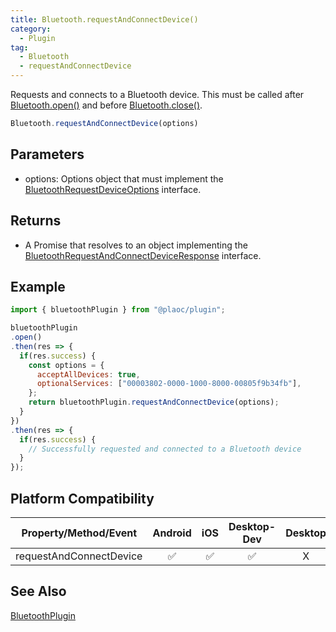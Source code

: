 ```yaml
---
title: Bluetooth.requestAndConnectDevice()
category:
  - Plugin
tag:
  - Bluetooth
  - requestAndConnectDevice
---
```


Requests and connects to a Bluetooth device. This must be called after [Bluetooth.open()](./open.md) and before [Bluetooth.close()](./close.md).

```js
Bluetooth.requestAndConnectDevice(options)
```

## Parameters

- options: Options object that must implement the [BluetoothRequestDeviceOptions](../../interface/bluetooth-request-device-options/index.md) interface.

## Returns  

- A Promise that resolves to an object implementing the [BluetoothRequestAndConnectDeviceResponse](../../interface/bluetooth-request-and-connect-device-response/index.md) interface.

## Example

```js
import { bluetoothPlugin } from "@plaoc/plugin";

bluetoothPlugin  
.open()
.then(res => {
  if(res.success) {
    const options = {
      acceptAllDevices: true, 
      optionalServices: ["00003802-0000-1000-8000-00805f9b34fb"],
    };
    return bluetoothPlugin.requestAndConnectDevice(options);
  }
})
.then(res => {
  if(res.success) {
    // Successfully requested and connected to a Bluetooth device
  }
});
```

## Platform Compatibility  

| Property/Method/Event       | Android | iOS | Desktop-Dev | Desktop |
|:--------------------------:|:-------:|:---:|:-----------:|:-------:|
| requestAndConnectDevice    | ✅      | ✅  | ✅          | X       |  

## See Also
[BluetoothPlugin](./index.md)